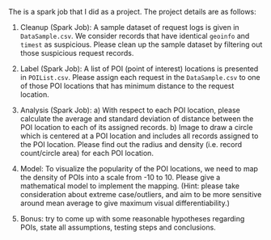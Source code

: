 The is a spark job that I did as a project. The project details are as follows:

1. Cleanup (Spark Job): A sample dataset of request logs is given in `DataSample.csv`. 
We consider records that have identical `geoinfo` and `timest` as suspicious. Please clean up the sample dataset by filtering out those suspicious request records.

2. Label (Spark Job): A list of POI (point of interest) locations is presented in `POIList.csv`. 
Please assign each request in the `DataSample.csv` to one of those POI locations that has minimum distance to the request location.

3. Analysis (Spark Job):
a) With respect to each POI location, please calculate the average and standard deviation of distance between the POI location to each of its assigned records.
b) Image to draw a circle which is centered at a POI location and includes all records assigned to the POI location. 
Please find out the radius and density (i.e. record count/circle area) for each POI location.

4. Model:
To visualize the popularity of the POI locations, we need to map the density of POIs into a scale from -10 to 10. 
Please give a mathematical model to implement the mapping. 
(Hint: please take consideration about extreme case/outliers, and aim to be more sensitive around mean average to give maximum visual differentiability.)

5. Bonus: try to come up with some reasonable hypotheses regarding POIs, state all assumptions, testing steps and conclusions. 